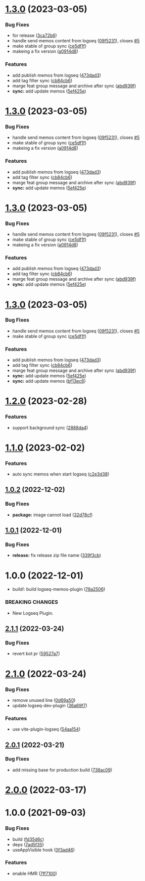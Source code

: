 # [1.3.0](https://github.com/EINDEX/logseq-memos-sync/compare/v1.2.0...v1.3.0) (2023-03-05)


### Bug Fixes

* for release ([3ca72b6](https://github.com/EINDEX/logseq-memos-sync/commit/3ca72b6aebc8ff0e41fcdfb3547b7424e7920deb))
* handle send memos content from logseq ([09f5231](https://github.com/EINDEX/logseq-memos-sync/commit/09f5231a5dc47a59622e1aefc46d77933e848ec1)), closes [#5](https://github.com/EINDEX/logseq-memos-sync/issues/5)
* make stable of group sync ([ce5df1f](https://github.com/EINDEX/logseq-memos-sync/commit/ce5df1fac6ffb918233f3a572f4dee0f3106b6c4))
* makeing a fix version ([a0914d8](https://github.com/EINDEX/logseq-memos-sync/commit/a0914d8c7cc1dc65d1138a73870d395ea85a1106))


### Features

* add publish memos from logseq ([473dad3](https://github.com/EINDEX/logseq-memos-sync/commit/473dad38906eb141c1be3228f19452b4ec108433))
* add tag filter sync ([cb84cb6](https://github.com/EINDEX/logseq-memos-sync/commit/cb84cb690210b3f6e81188e9808a6f0675bd0639))
* marge feat group message and archive after sync ([abd939f](https://github.com/EINDEX/logseq-memos-sync/commit/abd939f51c7a2d1af4f3cb4836174c2d6ad8683d))
* **sync:** add update memos ([5ef425e](https://github.com/EINDEX/logseq-memos-sync/commit/5ef425e3a5f2db5822b671401e9226eee2c2323d))

# [1.3.0](https://github.com/EINDEX/logseq-memos-sync/compare/v1.2.0...v1.3.0) (2023-03-05)


### Bug Fixes

* handle send memos content from logseq ([09f5231](https://github.com/EINDEX/logseq-memos-sync/commit/09f5231a5dc47a59622e1aefc46d77933e848ec1)), closes [#5](https://github.com/EINDEX/logseq-memos-sync/issues/5)
* make stable of group sync ([ce5df1f](https://github.com/EINDEX/logseq-memos-sync/commit/ce5df1fac6ffb918233f3a572f4dee0f3106b6c4))
* makeing a fix version ([a0914d8](https://github.com/EINDEX/logseq-memos-sync/commit/a0914d8c7cc1dc65d1138a73870d395ea85a1106))


### Features

* add publish memos from logseq ([473dad3](https://github.com/EINDEX/logseq-memos-sync/commit/473dad38906eb141c1be3228f19452b4ec108433))
* add tag filter sync ([cb84cb6](https://github.com/EINDEX/logseq-memos-sync/commit/cb84cb690210b3f6e81188e9808a6f0675bd0639))
* marge feat group message and archive after sync ([abd939f](https://github.com/EINDEX/logseq-memos-sync/commit/abd939f51c7a2d1af4f3cb4836174c2d6ad8683d))
* **sync:** add update memos ([5ef425e](https://github.com/EINDEX/logseq-memos-sync/commit/5ef425e3a5f2db5822b671401e9226eee2c2323d))

# [1.3.0](https://github.com/EINDEX/logseq-memos-sync/compare/v1.2.0...v1.3.0) (2023-03-05)


### Bug Fixes

* handle send memos content from logseq ([09f5231](https://github.com/EINDEX/logseq-memos-sync/commit/09f5231a5dc47a59622e1aefc46d77933e848ec1)), closes [#5](https://github.com/EINDEX/logseq-memos-sync/issues/5)
* make stable of group sync ([ce5df1f](https://github.com/EINDEX/logseq-memos-sync/commit/ce5df1fac6ffb918233f3a572f4dee0f3106b6c4))
* makeing a fix version ([a0914d8](https://github.com/EINDEX/logseq-memos-sync/commit/a0914d8c7cc1dc65d1138a73870d395ea85a1106))


### Features

* add publish memos from logseq ([473dad3](https://github.com/EINDEX/logseq-memos-sync/commit/473dad38906eb141c1be3228f19452b4ec108433))
* add tag filter sync ([cb84cb6](https://github.com/EINDEX/logseq-memos-sync/commit/cb84cb690210b3f6e81188e9808a6f0675bd0639))
* marge feat group message and archive after sync ([abd939f](https://github.com/EINDEX/logseq-memos-sync/commit/abd939f51c7a2d1af4f3cb4836174c2d6ad8683d))
* **sync:** add update memos ([5ef425e](https://github.com/EINDEX/logseq-memos-sync/commit/5ef425e3a5f2db5822b671401e9226eee2c2323d))

# [1.3.0](https://github.com/EINDEX/logseq-memos-sync/compare/v1.2.0...v1.3.0) (2023-03-05)


### Bug Fixes

* handle send memos content from logseq ([09f5231](https://github.com/EINDEX/logseq-memos-sync/commit/09f5231a5dc47a59622e1aefc46d77933e848ec1)), closes [#5](https://github.com/EINDEX/logseq-memos-sync/issues/5)
* make stable of group sync ([ce5df1f](https://github.com/EINDEX/logseq-memos-sync/commit/ce5df1fac6ffb918233f3a572f4dee0f3106b6c4))


### Features

* add publish memos from logseq ([473dad3](https://github.com/EINDEX/logseq-memos-sync/commit/473dad38906eb141c1be3228f19452b4ec108433))
* add tag filter sync ([cb84cb6](https://github.com/EINDEX/logseq-memos-sync/commit/cb84cb690210b3f6e81188e9808a6f0675bd0639))
* marge feat group message and archive after sync ([abd939f](https://github.com/EINDEX/logseq-memos-sync/commit/abd939f51c7a2d1af4f3cb4836174c2d6ad8683d))
* **sync:** add update memos ([5ef425e](https://github.com/EINDEX/logseq-memos-sync/commit/5ef425e3a5f2db5822b671401e9226eee2c2323d))
* **sync:** add update memos ([bf13ec6](https://github.com/EINDEX/logseq-memos-sync/commit/bf13ec6f66239871dc4e81f8ff9fa95b59342a8b))

# [1.2.0](https://github.com/EINDEX/logseq-memos-sync/compare/v1.1.0...v1.2.0) (2023-02-28)


### Features

* support background sync ([2888da4](https://github.com/EINDEX/logseq-memos-sync/commit/2888da46c4f366871224f4ad9c39026e06bfe274))

# [1.1.0](https://github.com/EINDEX/logseq-memos-sync/compare/v1.0.2...v1.1.0) (2023-02-02)


### Features

* auto sync memos when start logseq ([c2e3d38](https://github.com/EINDEX/logseq-memos-sync/commit/c2e3d3816b3f03c6d58eff4735068343b3a79839))

## [1.0.2](https://github.com/EINDEX/logseq-memos-sync/compare/v1.0.1...v1.0.2) (2022-12-02)


### Bug Fixes

* **package:** image cannot load ([32d78cf](https://github.com/EINDEX/logseq-memos-sync/commit/32d78cf5e2366f0a2565e084a419cdf47c2edb25))

## [1.0.1](https://github.com/EINDEX/logseq-memos-sync/compare/v1.0.0...v1.0.1) (2022-12-01)


### Bug Fixes

* **release:** fix release zip file name ([339f3cb](https://github.com/EINDEX/logseq-memos-sync/commit/339f3cb1b2dc20929f93730300c30002594f3e14))

# 1.0.0 (2022-12-01)


* build!: build logseq-memos-plugin ([78a2506](https://github.com/EINDEX/logseq-memos-sync/commit/78a2506f47fbf328b7a8014c8866ccbe0892a113))


### BREAKING CHANGES

* New Logseq Plugin.

## [2.1.1](https://github.com/pengx17/logseq-plugin-template-react/compare/v2.1.0...v2.1.1) (2022-03-24)


### Bug Fixes

* revert bot pr ([59527a7](https://github.com/pengx17/logseq-plugin-template-react/commit/59527a7044bec0ddd17a79de54844730e8a591a4))

# [2.1.0](https://github.com/pengx17/logseq-plugin-template-react/compare/v2.0.1...v2.1.0) (2022-03-24)


### Bug Fixes

* remove unused line ([0d69a50](https://github.com/pengx17/logseq-plugin-template-react/commit/0d69a504e4847b4859377ada65766b887920ae38))
* update logseq-dev-plugin ([36a69f7](https://github.com/pengx17/logseq-plugin-template-react/commit/36a69f7f13789cd86156273dbf8c01fad793b3e1))


### Features

* use vite-plugin-logseq ([54aa154](https://github.com/pengx17/logseq-plugin-template-react/commit/54aa154615eafa9af8727d0fc1f3031c5e610aa7))

## [2.0.1](https://github.com/pengx17/logseq-plugin-template-react/compare/v2.0.0...v2.0.1) (2022-03-21)


### Bug Fixes

* add missing base for production build ([738ac09](https://github.com/pengx17/logseq-plugin-template-react/commit/738ac09dab9785ccc3564117bc4026cfb4464e9a))

# [2.0.0](https://github.com/pengx17/logseq-plugin-template-react/compare/v1.0.0...v2.0.0) (2022-03-17)

# 1.0.0 (2021-09-03)


### Bug Fixes

* build ([fd35d6c](https://github.com/pengx17/logseq-plugin-template-react/commit/fd35d6c098e030920da26a65c734940a27b604df))
* deps ([7ad5f35](https://github.com/pengx17/logseq-plugin-template-react/commit/7ad5f351a645029823c3ab4cc04db2476948943a))
* useAppVisible hook ([0f3ad46](https://github.com/pengx17/logseq-plugin-template-react/commit/0f3ad46e2fe8f9326e796fb50f8f32d5c66d9bf8))


### Features

* enable HMR ([7ff7100](https://github.com/pengx17/logseq-plugin-template-react/commit/7ff7100552180c6d14f3df37a449b704da29270d))
